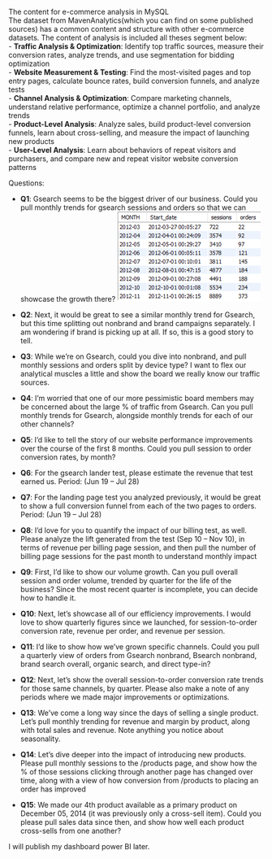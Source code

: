 The content for e-commerce analysis in MySQL  
The dataset from MavenAnalytics(which you can find on some published sources) has a common content and structure with other e-commerce datasets.
The content of analysis is included all theses segment below:  
      - **Traffic Analysis & Optimization**: Identify top traffic sources, measure their conversion rates, analyze trends, and use segmentation for bidding optimization  
      - **Website Measurement & Testing**: Find the most-visited pages and top entry pages, calculate bounce rates, build conversion funnels, and analyze tests  
      - **Channel Analysis & Optimization**: Compare marketing channels, understand relative performance, optimize a channel portfolio, and analyze trends  
      - **Product-Level Analysis**: Analyze sales, build product-level conversion funnels, learn about cross-selling, and measure the impact of launching new products  
      - **User-Level Analysis**: Learn about behaviors of repeat visitors and purchasers, and compare new and repeat visitor website conversion patterns  
  
Questions:
- **Q1**: Gsearch seems to be the biggest driver of our business. Could you pull monthly trends for gsearch sessions 
and orders so that we can showcase the growth there? ![Alt text](https://raw.githubusercontent.com/trieulch/E-commerce-Analysis/refs/heads/main/results/Q1.png)
 
- **Q2**: Next, it would be great to see a similar monthly trend for Gsearch, but this time splitting out nonbrand and 
brand campaigns separately. I am wondering if brand is picking up at all. If so, this is a good story to tell.  
- **Q3**: While we’re on Gsearch, could you dive into nonbrand, and pull monthly sessions and orders split by device 
type? I want to flex our analytical muscles a little and show the board we really know our traffic sources.  
- **Q4**: I’m worried that one of our more pessimistic board members may be concerned about the large % of traffic from 
Gsearch. Can you pull monthly trends for Gsearch, alongside monthly trends for each of our other channels?  
- **Q5**: I’d like to tell the story of our website performance improvements over the course of the first 8 months. 
Could you pull session to order conversion rates, by month?  
- **Q6**: For the gsearch lander test, please estimate the revenue that test earned us. Period: (Jun 19 – Jul 28)
- **Q7**: For the landing page test you analyzed previously, it would be great to show a full conversion funnel from each 
of the two pages to orders. Period: (Jun 19 – Jul 28)  
- **Q8**: I’d love for you to quantify the impact of our billing test, as well. Please analyze the lift generated from the test 
(Sep 10 – Nov 10), in terms of revenue per billing page session, and then pull the number of billing page sessions 
for the past month to understand monthly impact  
- **Q9**: First, I’d like to show our volume growth. Can you pull overall session and order volume, trended by quarter 
for the life of the business? Since the most recent quarter is incomplete, you can decide how to handle it.  
- **Q10**: Next, let’s showcase all of our efficiency improvements. I would love to show quarterly figures since we 
launched, for session-to-order conversion rate, revenue per order, and revenue per session.  
- **Q11**: I’d like to show how we’ve grown specific channels. Could you pull a quarterly view of orders from Gsearch 
nonbrand, Bsearch nonbrand, brand search overall, organic search, and direct type-in?  
- **Q12**: Next, let’s show the overall session-to-order conversion rate trends for those same channels, by quarter. 
Please also make a note of any periods where we made major improvements or optimizations.  
- **Q13**: We’ve come a long way since the days of selling a single product. Let’s pull monthly trending for revenue 
and margin by product, along with total sales and revenue. Note anything you notice about seasonality.  
- **Q14**: Let’s dive deeper into the impact of introducing new products. Please pull monthly sessions to the /products 
page, and show how the % of those sessions clicking through another page has changed over time, along with 
a view of how conversion from /products to placing an order has improved  
- **Q15**: We made our 4th product available as a primary product on December 05, 2014 (it was previously only a cross-sell 
item). Could you please pull sales data since then, and show how well each product cross-sells from one another?    

I will publish my dashboard power BI later.
